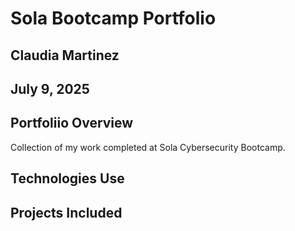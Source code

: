 # Sola Bootcamp Portfolio

## Claudia Martinez

## July 9, 2025

## Portfoliio Overview
Collection of my work completed at Sola Cybersecurity Bootcamp.
## Technologies Use

## Projects Included 

